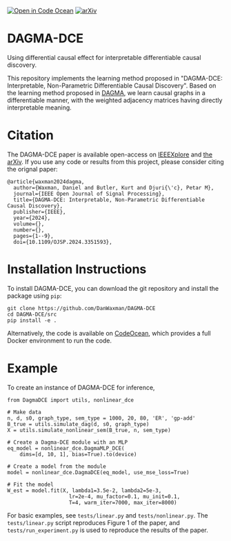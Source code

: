 [![Open in Code Ocean](https://codeocean.com/codeocean-assets/badge/open-in-code-ocean.svg)](https://codeocean.com/capsule/0703344/tree)
[![arXiv](https://img.shields.io/badge/arXiv-2401.02930-b31b1b.svg)](https://arxiv.org/abs/2401.02930)

# DAGMA-DCE
Using differential causal effect for interpretable differentiable causal discovery.

This repository implements the learning method proposed in "DAGMA-DCE: Interpretable, Non-Parametric Differentiable Causal Discovery". Based on the learning method proposed in [DAGMA](https://github.com/kevinsbello/dagma), we learn causal graphs in a differentiable manner, with the weighted adjacency matrices having directly interpretable meaning. 

# Citation
The DAGMA-DCE paper is available open-access on [IEEEXplore](https://doi.org/10.1109/OJSP.2024.3351593) and [the arXiv](https://arxiv.org/abs/2401.02930). If you use any code or results from this project, please consider citing the orignal paper:

```
@article{waxman2024dagma,
  author={Waxman, Daniel and Butler, Kurt and Djuri{\'c}, Petar M},
  journal={IEEE Open Journal of Signal Processing}, 
  title={DAGMA-DCE: Interpretable, Non-Parametric Differentiable Causal Discovery},
  publisher={IEEE},
  year={2024},
  volume={},
  number={},
  pages={1--9},
  doi={10.1109/OJSP.2024.3351593},
```

# Installation Instructions 

To install DAGMA-DCE, you can download the git repository and install the package using `pip`:

```
git clone https://github.com/DanWaxman/DAGMA-DCE
cd DAGMA-DCE/src
pip install -e .
```

Alternatively, the code is available on [CodeOcean](https://codeocean.com/capsule/0703344/tree), which provides a full Docker environment to run the code.

# Example

To create an instance of DAGMA-DCE for inference,
```
from DagmaDCE import utils, nonlinear_dce

# Make data
n, d, s0, graph_type, sem_type = 1000, 20, 80, 'ER', 'gp-add'
B_true = utils.simulate_dag(d, s0, graph_type)
X = utils.simulate_nonlinear_sem(B_true, n, sem_type)

# Create a Dagma-DCE module with an MLP
eq_model = nonlinear_dce.DagmaMLP_DCE(
    dims=[d, 10, 1], bias=True).to(device)

# Create a model from the module
model = nonlinear_dce.DagmaDCE(eq_model, use_mse_loss=True)

# Fit the model
W_est = model.fit(X, lambda1=3.5e-2, lambda2=5e-3,
                    lr=2e-4, mu_factor=0.1, mu_init=0.1, 
                    T=4, warm_iter=7000, max_iter=8000)
```

For basic examples, see `tests/linear.py` and `tests/nonlinear.py`. The `tests/linear.py` script reproduces Figure 1 of the paper, and `tests/run_experiment.py` is used to reproduce the results of the paper. 